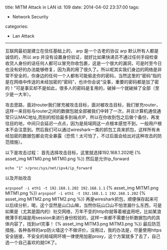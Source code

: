 title: MITM Attack in LAN
id: 109
date: 2014-04-02 23:37:00
tags:
- Network Security

categories:
- Lan Attack

---
互联网最初是建立在信任基础上的， arp 是一个古老的协议 arp 默认所有人都是诚信的，所以 arp 并没有设置身份验证，就好比如果快递员不通过任何手段检查收货人身份的话任何人都可以冒充你收包裹，这是一个很大的漏洞，可是时至今日也没有好的办法能够修复，因为真的用了很久了。所以呢其实我们身边的网络是非常不安全的，你身边的任何一个人都有可能偷走你的密码，当然这里的“密码”指的是在网络中传送的未经加密的“密码”，也许你会说“没事，重要的密码都是加了密的！”可是事实却不是如此，很多人的密码是复用的，破掉一个就破掉了全部（至少是一大半）。

攻击思路，面对router我们冒充被攻击目标，面对被攻击目标，我们冒充router，这样一来目标与router之间的数据包就全部被我们中转了一次，并且计算机通信通常只认MAC地址,而别的校验最多到端点IP，所以在你收到包之后做个备份，再发往目的地，中间只会延迟一点点，因为是局域网这一点根本感觉不到，一般用户根本不会注意到。然后我们可以通过wireshark一类的抓包工具来抓包，这样所有未经加密的数据包都会完全暴露（恐慌！太可怕了，不过后面会给出对这种攻击的防范措施）。

以下是攻击过程：
首先选择攻击目标，这里就选择192.168.1.202吧
{% asset_img MITM0.png MITM0.png %})
然后是允许ip_forward

`echo "1" >/proc/sys/net/ipv4/ip_forward`

以及开始攻击

`arpspoof -i eth1 -t 192.168.1.202 192.168.1.1`
{% asset_img MITM1.png MITM1.png %})
`arpspoof -i eth1 -t 192.168.1.1 192.168.1.202`
{% asset_img MITM2.png MITM2.png %})
再是wireshark抓包，顺便保存起来可以后续分析，喝，这个显然是山口山嘛，当然你玩山口山不怕泄漏什么东西，可是如果是（尤其是国内的）社交网络，万年不变的http你就等着被盗用吧，比如某浪微薄手机端是用session来进行身份校验的，这样一来都不需要分析数据包内的具体内容了，找到url完事！
{% asset_img MITM3.png MITM3.png %})
最后防范措施，各种各样的arp防火墙这个不做评价，没用过，我的办法是，尽量使用https安全链接，不安全的局域网环境一律使用加密proxy，这个方案就多了去了，自己选一个自己喜欢的就OK了。
